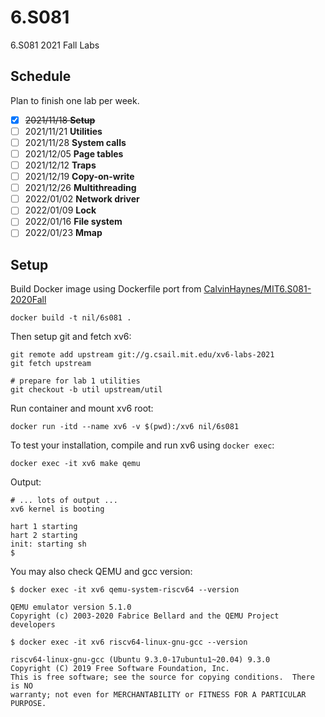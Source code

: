 # 6.S081
6.S081 2021 Fall Labs

## Schedule

Plan to finish one lab per week.

+ [x] ~~2021/11/18 **Setup**~~
+ [ ] 2021/11/21 **Utilities**
+ [ ] 2021/11/28 **System calls**
+ [ ] 2021/12/05 **Page tables**
+ [ ] 2021/12/12 **Traps**
+ [ ] 2021/12/19 **Copy-on-write**
+ [ ] 2021/12/26 **Multithreading**
+ [ ] 2022/01/02 **Network driver**
+ [ ] 2022/01/09 **Lock**
+ [ ] 2022/01/16 **File system**
+ [ ] 2022/01/23 **Mmap**

## Setup

Build Docker image using Dockerfile port from [CalvinHaynes/MIT6.S081-2020Fall](https://github.com/CalvinHaynes/MIT6.S081-2020Fall/blob/main/DockerFIle/Dockerfile)
```shell
docker build -t nil/6s081 .
```
Then setup git and fetch xv6:
```shell
git remote add upstream git://g.csail.mit.edu/xv6-labs-2021
git fetch upstream

# prepare for lab 1 utilities
git checkout -b util upstream/util
```
Run container and mount xv6 root:
```shell
docker run -itd --name xv6 -v $(pwd):/xv6 nil/6s081
```
To test your installation, compile and run xv6 using `docker exec`:
```shell
docker exec -it xv6 make qemu
```

Output:
```shell
# ... lots of output ...
xv6 kernel is booting

hart 1 starting
hart 2 starting
init: starting sh
$
```

You may also check QEMU and gcc version:
```shell
$ docker exec -it xv6 qemu-system-riscv64 --version

QEMU emulator version 5.1.0
Copyright (c) 2003-2020 Fabrice Bellard and the QEMU Project developers

$ docker exec -it xv6 riscv64-linux-gnu-gcc --version

riscv64-linux-gnu-gcc (Ubuntu 9.3.0-17ubuntu1~20.04) 9.3.0
Copyright (C) 2019 Free Software Foundation, Inc.
This is free software; see the source for copying conditions.  There is NO
warranty; not even for MERCHANTABILITY or FITNESS FOR A PARTICULAR PURPOSE.
```